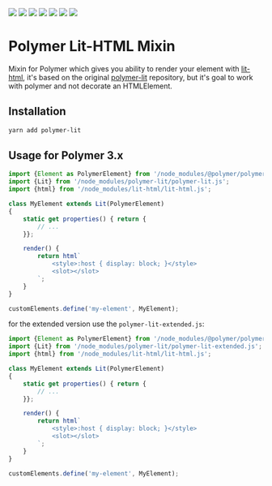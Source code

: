 [![](https://img.shields.io/npm/v/polymer-lit.svg?style=flat-square)](https://www.npmjs.com/package/polymer-lit)
[![](https://img.shields.io/npm/dt/polymer-lit.svg?style=flat-square)](https://www.npmjs.com/package/polymer-lit)
[![](https://img.shields.io/codeclimate/maintainability/adaliszk/polymer-lit.svg?style=flat-square)](https://codeclimate.com/github/adaliszk/polymer-lit/maintainability)
[![](https://img.shields.io/gemnasium/adaliszk/polymer-lit.svg?style=flat-square)](https://github.com/adaliszk/polymer-lit)
[![](https://img.shields.io/github/issues/adaliszk/polymer-lit.svg?style=flat-square)](https://github.com/adaliszk/polymer-lit/issues)
[![](https://img.shields.io/github/stars/adaliszk/polymer-lit.svg?style=flat-square)](https://github.com/adaliszk/polymer-lit/stargazers)
[![](https://img.shields.io/github/license/adaliszk/polymer-lit.svg?style=flat-square)](https://github.com/adaliszk/polymer-lit/blob/master/LICENSE.md)

# Polymer Lit-HTML Mixin

Mixin for  Polymer  which  gives  you  ability  to  render  your  element  with
[lit-html](https://github.com/PolymerLabs/lit-html), it's based on the original
[polymer-lit](https://github.com/PolymerLabs/polymer-lit) repository,  but it's
goal to work with polymer and not decorate an HTMLElement.

## Installation

```bash
yarn add polymer-lit
```

## Usage for Polymer 3.x

```javascript
import {Element as PolymerElement} from '/node_modules/@polymer/polymer/polymer-element.js';
import {Lit} from '/node_modules/polymer-lit/polymer-lit.js';
import {html} from '/node_modules/lit-html/lit-html.js';

class MyElement extends Lit(PolymerElement)
{
    static get properties() { return {
        // ...
    }};

    render() {
        return html`
            <style>:host { display: block; }</style>
            <slot></slot>
        `;
    }
}

customElements.define('my-element', MyElement);
```

for the extended version use the `polymer-lit-extended.js`:

```javascript
import {Element as PolymerElement} from '/node_modules/@polymer/polymer/polymer-element.js';
import {Lit} from '/node_modules/polymer-lit/polymer-lit-extended.js';
import {html} from '/node_modules/lit-html/lit-html.js';

class MyElement extends Lit(PolymerElement)
{
    static get properties() { return {
        // ...
    }};

    render() {
        return html`
            <style>:host { display: block; }</style>
            <slot></slot>
        `;
    }
}

customElements.define('my-element', MyElement);
```